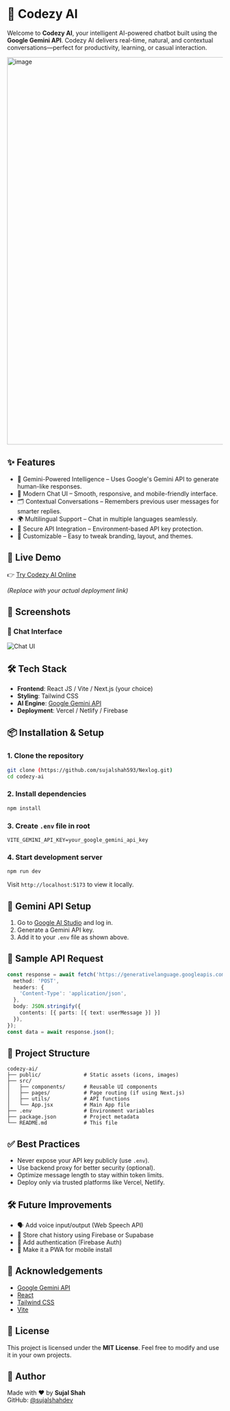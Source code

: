 # 🤖 Codezy AI 

Welcome to **Codezy AI**, your intelligent AI-powered chatbot built using the **Google Gemini API**. Codezy AI delivers real-time, natural, and contextual conversations—perfect for productivity, learning, or casual interaction.

<img width="1919" height="904" alt="image" src="https://github.com/user-attachments/assets/cabc1fb0-1709-44e8-aacf-034831b75819" />


## ✨ Features

- 🧠 Gemini-Powered Intelligence – Uses Google's Gemini API to generate human-like responses.
- 💬 Modern Chat UI – Smooth, responsive, and mobile-friendly interface.
- 🗂 Contextual Conversations – Remembers previous user messages for smarter replies.
- 🌍 Multilingual Support – Chat in multiple languages seamlessly.
- 🔐 Secure API Integration – Environment-based API key protection.
- 🎨 Customizable – Easy to tweak branding, layout, and themes.

## 🚀 Live Demo

👉 [Try Codezy AI Online]((https://codezy-ai-6wui.vercel.app/))

*(Replace with your actual deployment link)*

## 📸 Screenshots

### 💬 Chat Interface  
![Chat UI](./assets/demo.png)

## 🛠️ Tech Stack

- **Frontend**: React JS / Vite / Next.js (your choice)
- **Styling**: Tailwind CSS
- **AI Engine**: [Google Gemini API](https://ai.google.dev/)
- **Deployment**: Vercel / Netlify / Firebase

## 📦 Installation & Setup

### 1. Clone the repository

```bash
git clone (https://github.com/sujalshah593/Nexlog.git)
cd codezy-ai
```

### 2. Install dependencies

```bash
npm install
```

### 3. Create `.env` file in root

```env
VITE_GEMINI_API_KEY=your_google_gemini_api_key
```

### 4. Start development server

```bash
npm run dev
```

Visit `http://localhost:5173` to view it locally.

## 🔑 Gemini API Setup

1. Go to [Google AI Studio](https://makersuite.google.com/app) and log in.
2. Generate a Gemini API key.
3. Add it to your `.env` file as shown above.

## 🧠 Sample API Request

```ts
const response = await fetch('https://generativelanguage.googleapis.com/v1beta/models/gemini-pro:generateContent?key=' + import.meta.env.VITE_GEMINI_API_KEY, {
  method: 'POST',
  headers: {
    'Content-Type': 'application/json',
  },
  body: JSON.stringify({
    contents: [{ parts: [{ text: userMessage }] }]
  }),
});
const data = await response.json();
```

## 📁 Project Structure

```
codezy-ai/
├── public/              # Static assets (icons, images)
├── src/
│   ├── components/      # Reusable UI components
│   ├── pages/           # Page routing (if using Next.js)
│   ├── utils/           # API functions
│   └── App.jsx          # Main App file
├── .env                 # Environment variables
├── package.json         # Project metadata
└── README.md            # This file
```

## ✅ Best Practices

- Never expose your API key publicly (use `.env`).
- Use backend proxy for better security (optional).
- Optimize message length to stay within token limits.
- Deploy only via trusted platforms like Vercel, Netlify.

## 🛠 Future Improvements

- 🗣 Add voice input/output (Web Speech API)
- 💾 Store chat history using Firebase or Supabase
- 👤 Add authentication (Firebase Auth)
- 📱 Make it a PWA for mobile install

## 🙌 Acknowledgements

- [Google Gemini API](https://ai.google.dev/)
- [React](https://react.dev/)
- [Tailwind CSS](https://tailwindcss.com/)
- [Vite](https://vitejs.dev/)

## 📄 License

This project is licensed under the **MIT License**. Feel free to modify and use it in your own projects.

## 👤 Author

Made with ❤️ by **Sujal Shah**  
GitHub: [@sujalshahdev](https://github.com/sujalshahdev)
